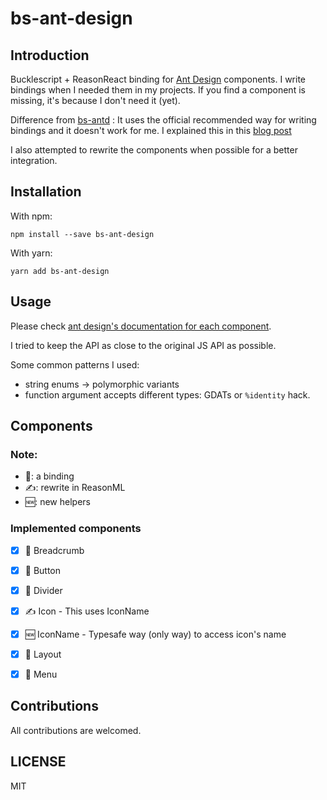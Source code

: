 # bs-ant-design

## Introduction

Bucklescript + ReasonReact binding for [Ant Design](https://ant.design) components. I write bindings when I needed them in my projects. If you find a component is missing, it's because I don't need it (yet).

Difference from [bs-antd](https://github.com/tiensonqin/bs-antd) : It uses the official recommended way for writing bindings and it doesn't work for me. I explained this in this [blog post](https://khoanguyen.me/writing-reason-react-bindings-the-right-way/)

I also attempted to rewrite the components when possible for a better integration.

## Installation

With npm:

```
npm install --save bs-ant-design
```

With yarn:

```
yarn add bs-ant-design
```

## Usage

Please check [ant design's documentation for each component](https://ant.design/docs/react/introduce).

I tried to keep the API as close to the original JS API as possible.

Some common patterns I used:

* string enums -> polymorphic variants
* function argument accepts different types: GDATs or `%identity` hack.

## Components

### Note:

* 🔗: a binding
* ✍️: rewrite in ReasonML
* 🆕: new helpers

### Implemented components

* [x] 🔗 Breadcrumb

* [x] 🔗 Button

* [x] 🔗 Divider

* [x] ✍️ Icon - This uses IconName

* [x] ️🆕 IconName - Typesafe way (only way) to access icon's name

* [x] 🔗 Layout

* [x] 🔗 Menu

## Contributions

All contributions are welcomed.

## LICENSE

MIT
